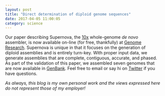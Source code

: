```yaml
---
layout: post
title: "Direct determination of diploid genome sequences"
date: 2017-04-05 11:00:05
category: science
---
```


Our paper describing Supernova, the [10x][10X Genomics] whole-genome _de novo_ 
assembler, is now available on-line (for free, thankfully) at 
[Genome Research][GR].  Supernova is unique in that it focuses on the generation
of diploid assemblies and is entirely turn-key.  With proper input data, we
generate assemblies that are complete, contiguous, accurate, and phased.
 As part of the validation of this paper, we assembled seven
genomes that are now available in [GenBank][NCBI].  Feel free to email or say hi
on [Twitter] if you have questions.

_As always, this blog is my own personal work and the views expressed here do
not represent those of my employer!_

[10X Genomics]: http://www.10xgenomics.com
[GR]: http://genome.cshlp.org/content/early/2017/03/15/gr.214874.116
[NCBI]: https://www.ncbi.nlm.nih.gov/assembly/?term=supernova
[Twitter]: https://twitter.com/weisen
